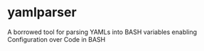 # yamlparser
A borrowed tool for parsing YAMLs into BASH variables enabling Configuration over Code in BASH
